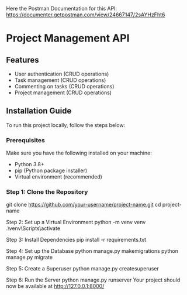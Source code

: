 Here the Postman Documentation for this API: https://documenter.getpostman.com/view/24667147/2sAYHzFht6
# Project Management API
## Features
- User authentication (CRUD operations)
- Task management (CRUD operations)
- Commenting on tasks (CRUD operations)
- Project management (CRUD operations)

## Installation Guide

To run this project locally, follow the steps below:

### Prerequisites
Make sure you have the following installed on your machine:
- Python 3.8+ 
- pip (Python package installer)
- Virtual environment (recommended)

### Step 1: Clone the Repository

git clone https://github.com/your-username/project-name.git
cd project-name

Step 2: Set up a Virtual Environment
python -m venv venv
.\venv\Scripts\activate

Step 3: Install Dependencies
pip install -r requirements.txt

Step 4: Set up the Database
python manage.py makemigrations
python manage.py migrate

Step 5: Create a Superuser
python manage.py createsuperuser

Step 6: Run the Server
python manage.py runserver
Your project should now be available at http://127.0.0.1:8000/
